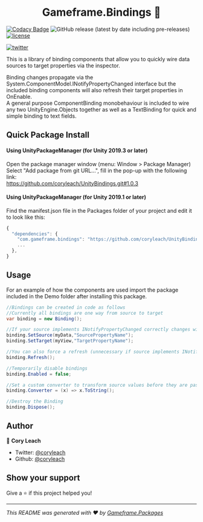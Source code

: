 <h1 align="center">Gameframe.Bindings 👋</h1>

<!-- BADGE-START -->
[![Codacy Badge](https://app.codacy.com/project/badge/Grade/d2749fdbc70f422a9d1efccb56d48bff)](https://www.codacy.com/manual/coryleach/UnityBindings?utm_source=github.com&amp;utm_medium=referral&amp;utm_content=coryleach/UnityBindings&amp;utm_campaign=Badge_Grade)
![GitHub release (latest by date including pre-releases)](https://img.shields.io/github/v/release/coryleach/UnityBindings?include_prereleases)
[![license](https://img.shields.io/github/license/coryleach/UnityBindings)](https://github.com/coryleach/UnityBindings/blob/master/LICENSE)

[![twitter](https://img.shields.io/twitter/follow/coryleach.svg?style=social)](https://twitter.com/coryleach)
<!-- BADGE-END -->

This is a library of binding components that allow you to quickly wire data sources to target properties via the inspector.    
    
Binding changes propagate via the System.ComponentModel.INotifyPropertyChanged interface but the included binding components will also refresh their target properties in OnEnable.    
A general purpose ComponentBinding monobehaviour is included to wire any two UnityEngine.Objects together as well as a TextBinding for quick and simple binding to text fields.  


## Quick Package Install

#### Using UnityPackageManager (for Unity 2019.3 or later)
Open the package manager window (menu: Window > Package Manager)<br/>
Select "Add package from git URL...", fill in the pop-up with the following link:<br/>
https://github.com/coryleach/UnityBindings.git#1.0.3<br/>

#### Using UnityPackageManager (for Unity 2019.1 or later)

Find the manifest.json file in the Packages folder of your project and edit it to look like this:
```js
{
  "dependencies": {
    "com.gameframe.bindings": "https://github.com/coryleach/UnityBindings.git#1.0.3",
    ...
  },
}
```

<!-- DOC-START -->
<!-- 
Changes between 'DOC START' and 'DOC END' will not be modified by readme update scripts
-->

## Usage

For an example of how the components are used import the package included in the Demo folder after installing this package.

```C#
//Bindings can be created in code as follows
//Currently all bindings are one way from source to target
var binding = new Binding();

//If your source implements INotifyPropertyChanged correctly changes will automatically propagate
binding.SetSource(myData,"SourcePropertyName");
binding.SetTarget(myView,"TargetPropertyName");

//You can also force a refresh (unnecessary if source implements INotifyPropertyChange)
binding.Refresh();

//Temporarily disable bindings
binding.Enabled = false;

//Set a custom converter to transform source values before they are passed to the target
binding.Converter = (x) => x.ToString();

//Destroy the Binding
binding.Dispose(); 
```

<!-- DOC-END -->

## Author

👤 **Cory Leach**

* Twitter: [@coryleach](https://twitter.com/coryleach)
* Github: [@coryleach](https://github.com/coryleach)


## Show your support

Give a ⭐️ if this project helped you!

***
_This README was generated with ❤️ by [Gameframe.Packages](https://github.com/coryleach/unitypackages)_
